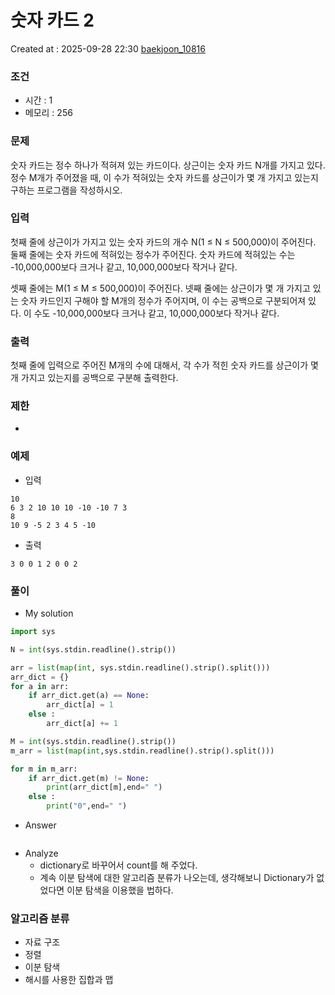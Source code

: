 # 숫자 카드 2
Created at : 2025-09-28 22:30
[baekjoon_10816](https://www.acmicpc.net/problem/10816)
### 조건
- 시간 : 1
- 메모리 : 256
### 문제
숫자 카드는 정수 하나가 적혀져 있는 카드이다. 상근이는 숫자 카드 N개를 가지고 있다. 정수 M개가 주어졌을 때, 이 수가 적혀있는 숫자 카드를 상근이가 몇 개 가지고 있는지 구하는 프로그램을 작성하시오.
### 입력
첫째 줄에 상근이가 가지고 있는 숫자 카드의 개수 N(1 ≤ N ≤ 500,000)이 주어진다. 둘째 줄에는 숫자 카드에 적혀있는 정수가 주어진다. 숫자 카드에 적혀있는 수는 -10,000,000보다 크거나 같고, 10,000,000보다 작거나 같다.

셋째 줄에는 M(1 ≤ M ≤ 500,000)이 주어진다. 넷째 줄에는 상근이가 몇 개 가지고 있는 숫자 카드인지 구해야 할 M개의 정수가 주어지며, 이 수는 공백으로 구분되어져 있다. 이 수도 -10,000,000보다 크거나 같고, 10,000,000보다 작거나 같다.
### 출력
첫째 줄에 입력으로 주어진 M개의 수에 대해서, 각 수가 적힌 숫자 카드를 상근이가 몇 개 가지고 있는지를 공백으로 구분해 출력한다.
### 제한
- 
### 예제
- 입력
```
10
6 3 2 10 10 10 -10 -10 7 3
8
10 9 -5 2 3 4 5 -10
```
- 출력
```
3 0 0 1 2 0 0 2
``` 

### 풀이
- My solution
```python
import sys

N = int(sys.stdin.readline().strip())

arr = list(map(int, sys.stdin.readline().strip().split()))
arr_dict = {}
for a in arr:
    if arr_dict.get(a) == None:
        arr_dict[a] = 1
    else :
        arr_dict[a] += 1

M = int(sys.stdin.readline().strip())
m_arr = list(map(int,sys.stdin.readline().strip().split()))

for m in m_arr:
    if arr_dict.get(m) != None:
        print(arr_dict[m],end=" ")
    else :
        print("0",end=" ")
```

- Answer
```python

```

- Analyze
	- dictionary로 바꾸어서 count를 해 주었다.
	- 계속 이분 탐색에 대한 알고리즘 분류가 나오는데, 생각해보니 Dictionary가 없었다면 이분 탐색을 이용했을 법하다.
### 알고리즘 분류
- 자료 구조
- 정렬
- 이분 탐색
- 해시를 사용한 집합과 맵